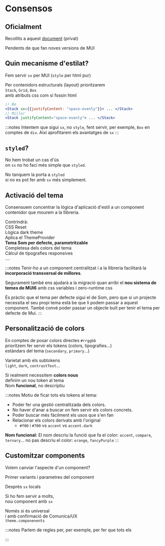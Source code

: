 # Consensos

## Oficialment

Recollits a aquest [document](https://docs.google.com/document/d/1RXexNAIqNR54ySRsRDJa6Ri36WMQqDa6ueQaZFjJVQw/edit#heading=h.pgagwmctyqs1) (privat)

Pendents de que fan noves versions de MUI

## Quin mecanisme d'estilat?

Fem servir `sx` per MUI (`style` per html pur)

Per contenidors estructurals (layout) prioritzarem\
`Stack`, `Grid`, `Box`\
amb atributs css com si fossin html

```jsx
// Be
<Stack sx={{justifyContent: "space-evenly"}}> ... </Stack>
// Millor
<Stack justifyContent="space-evenly"> ... </Stack>
```
:::notes
Intentem que sigui `sx`, no `style`, fent servir, per exemple, `Box` en comptes de `div`.
Així aprofitarem els avantatges de `sx`
:::

## `styled`?

No hem trobat un cas d'ús\
on `sx` no ho faci més simple que `styled`.

No tanquem la porta a `styled`\
si no es pot fer amb `sx` més simplement.

## Activació del tema

Consensuem concentrar la lógica d'aplicació d'estil
a un component  contenidor que mourem a la llibreria.

Contrindrà:\
CSS Reset\
Lògica dark theme\
Aplica el ThemeProvider\
**Tema Som per defecte, parametritzable**\
Completesa dels colors del tema\
Càlcul de tipografies responsives\
....

:::notes
Tenir-ho a un component centralitzat i a la llibreria
facilitarà la **incorporació transversal de millores**.

Segurament també ens ajudarà a la migració
quan arribi
el **nou sistema de temes de MUI6**
amb css variables i zero-runtime css

És pràctic que el tema per defecte sigui el de Som,
pero que si un projecte necessita el seu propi tema
està be que li podem passar a aquest component.
També convé poder passar un objecte buït per tenir
el tema per defecte de Mui.
:::

## Personalització de colors

En comptes de posar colors directes `#rrggbb`\
prioritzem fer servir els tokens (colors, tipografies...)\
estàndars del tema (`secondary`, `primary`...)

Varietat amb els subtokens\
`light`, `dark`, `contrastText`...

Si realment necessitem **colors nous**\
definim un nou token al tema\
Nom **funcional**, no descriptiu


:::notes
Motiu de ficar tots els tokens al tema:

- Poder fer una gestió centralitzada dels colors.
- No haver d'anar a buscar on fem servir els colors concrets.
- Poder buscar més fàcilment els usos que s'en fan
- Relacionar els colors derivats amb l'original
  - `#f00` i `#700` vs `accent` vs `accent.dark`

**Nom funcional:**
El nom descriu la funció que fa el color:
`accent`, `compare`, `ternary`...
no pas descriu el color: `orange`, `fancyPurple`
:::

## Customitzar components

Volem canviar l'aspecte d'un component?

Primer variants i parametres del component

Després `sx` locals

Si ho fem servir a molts,\
nou component amb `sx`

Només si és universal\
i amb confirmació de Comunica/UX\
`theme.componenents`

:::notes
Parlem de regles per, per exemple,
per fer que tots els 

:::
